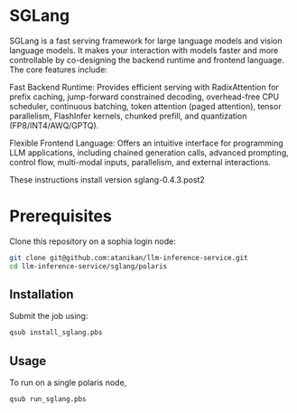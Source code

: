# SGLang
SGLang is a fast serving framework for large language models and vision language models. It makes your interaction with models faster and more controllable by co-designing the backend runtime and frontend language. The core features include:

Fast Backend Runtime: Provides efficient serving with RadixAttention for prefix caching, jump-forward constrained decoding, overhead-free CPU scheduler, continuous batching, token attention (paged attention), tensor parallelism, FlashInfer kernels, chunked prefill, and quantization (FP8/INT4/AWQ/GPTQ).

Flexible Frontend Language: Offers an intuitive interface for programming LLM applications, including chained generation calls, advanced prompting, control flow, multi-modal inputs, parallelism, and external interactions.

These instructions install version sglang-0.4.3.post2

# Prerequisites

Clone this repository on a sophia login node:
```bash
git clone git@github.com:atanikan/llm-inference-service.git
cd llm-inference-service/sglang/polaris
```


## Installation

Submit the job using:
```bash
qsub install_sglang.pbs
```

## Usage

To run on a single polaris node,

```bash
qsub run_sglang.pbs
```




